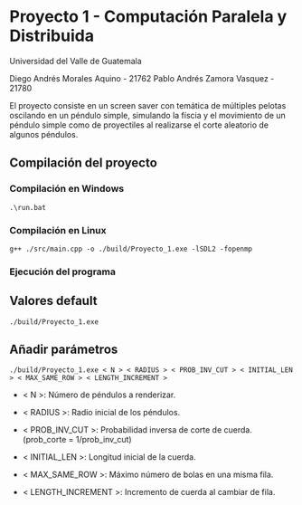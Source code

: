 # Proyecto 1 - Computación Paralela y Distribuida

Universidad del Valle de Guatemala

Diego Andrés Morales Aquino - 21762
Pablo Andrés Zamora Vasquez - 21780

El proyecto consiste en un screen saver con temática de múltiples pelotas oscilando en un péndulo simple, simulando la físcia y el movimiento de un péndulo simple como de proyectiles al realizarse el corte aleatorio de algunos péndulos.

## Compilación del proyecto

### Compilación en Windows

```
.\run.bat
```

### Compilación en Linux
```
g++ ./src/main.cpp -o ./build/Proyecto_1.exe -lSDL2 -fopenmp
```

### Ejecución del programa

## Valores default 
```
./build/Proyecto_1.exe 
```

## Añadir parámetros
```
./build/Proyecto_1.exe < N > < RADIUS > < PROB_INV_CUT > < INITIAL_LEN > < MAX_SAME_ROW > < LENGTH_INCREMENT >
```

* < N >: Número de péndulos a renderizar.
* < RADIUS >: Radio inicial de los péndulos.

* < PROB_INV_CUT >: Probabilidad inversa de corte de cuerda. (prob_corte = 1/prob_inv_cut)
* < INITIAL_LEN >: Longitud inicial de la cuerda.
* < MAX_SAME_ROW >: Máximo número de bolas en una misma fila.
* < LENGTH_INCREMENT >: Incremento de cuerda al cambiar de fila.